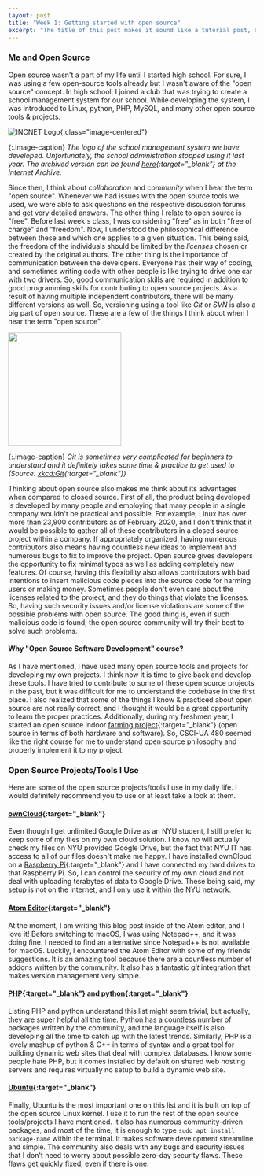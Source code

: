 ```yaml
---
layout: post
title: "Week 1: Getting started with open source"
excerpt: "The title of this post makes it sound like a tutorial post, but this post is actually about my journey with open source"
---
```


### Me and Open Source
Open source wasn't a part of my life until I started high school. For sure, I was using a few open-source tools already but I wasn't aware of the "open source" concept. In high school, I joined a club that was trying to create a school management system for our school. While developing the system, I was introduced to Linux, python, PHP, MySQL, and many other open source tools & projects.

![INCNET Logo](/woswos-weekly/images/incnet.png){:class="image-centered"}

{:.image-caption}
*The logo of the school management system we have developed. Unfortunately, the school administration stopped using it last year. The archived version can be found [here](https://web.archive.org/web/20190724201809/http://incnet.tevitol.org:80/incnet/){:target="_blank"} at the Internet Archive.*

Since then, I think about *collaboration* and *community* when I hear the term "open source". Whenever we had issues with the open source tools we used, we were able to ask questions on the respective discussion forums and get very detailed answers. The other thing I relate to open source is "free". Before last week's class, I was considering "free" as in both "free of charge" and "freedom". Now, I understood the philosophical difference between these and which one applies to a given situation. This being said, the freedom of the individuals should be limited by the *licenses* chosen or created by the original authors. The other thing is the importance of communication between the developers. Everyone has their way of coding, and sometimes writing code with other people is like trying to drive one car with two drivers. So, good communication skills are required in addition to good programming skills for contributing to open source projects. As a result of having multiple independent contributors, there will be many different versions as well. So, versioning using a tool like *Git* or *SVN* is also a big part of open source. These are a few of the things I think about when I hear the term "open source".

<img src="https://imgs.xkcd.com/comics/git.png" width="230" class="image-centered" target="_blank">

{:.image-caption}
*Git is sometimes very complicated for beginners to understand and it definitely takes some time & practice to get used to (Source: [xkcd:Git](https://xkcd.com/1597/){:target="_blank"})*

Thinking about open source also makes me think about its advantages when compared to closed source. First of all, the product being developed is developed by many people and employing that many people in a single company wouldn't be practical and possible. For example, Linux has over more than 23,900 contributors as of February 2020, and I don't think that it would be possible to gather all of these contributors in a closed source project within a company. If appropriately organized, having numerous contributors also means having countless new ideas to implement and numerous bugs to fix to improve the project. Open source gives developers the opportunity to fix minimal typos as well as adding completely new features. Of course, having this flexibility also allows contributors with bad intentions to insert malicious code pieces into the source code for harming users or making money. Sometimes people don't even care about the licenses related to the project, and they do things that violate the licenses. So, having such security issues and/or license violations are some of the possible problems with open source. The good thing is, even if such malicious code is found, the open source community will try their best to solve such problems.


#### Why "Open Source Software Development" course?
As I have mentioned, I have used many open source tools and projects for developing my own projects. I think now it is time to give back and develop these tools. I have tried to contribute to some of these open source projects in the past, but it was difficult for me to understand the codebase in the first place. I also realized that some of the things I know & practiced about open source are not really correct, and I thought it would be a great opportunity to learn the proper practices. Additionally, during my freshmen year, I started an open source indoor [farming project](https://reimagine.farm/){:target="_blank"} (open source in terms of both hardware and software). So, CSCI-UA 480 seemed like the right course for me to understand open source philosophy and properly implement it to my project.


### Open Source Projects/Tools I Use
Here are some of the open source projects/tools I use in my daily life. I would definitely recommend you to use or at least take a look at them.
#### [ownCloud](https://owncloud.org/){:target="_blank"}
Even though I get unlimited Google Drive as an NYU student, I still prefer to keep some of my files on my own cloud solution. I know no will actually check my files on NYU provided Google Drive, but the fact that NYU IT has access to all of our files doesn't make me happy. I have installed ownCloud on a [Raspberry Pi](https://www.raspberrypi.org/){:target="_blank"} and I have connected my hard drives to that Raspberry Pi. So, I can control the security of my own cloud and not deal with uploading terabytes of data to Google Drive. These being said, my setup is not on the internet, and I only use it within the NYU network.

#### [Atom Editor](https://atom.io/){:target="_blank"}
At the moment, I am writing this blog post inside of the Atom editor, and I love it! Before switching to macOS, I was using Notepad++, and it was doing fine. I needed to find an alternative since Notepad++ is not available for macOS. Luckily, I encountered the Atom Editor with some of my friends' suggestions. It is an amazing tool because there are a countless number of addons written by the community. It also has a fantastic *git* integration that makes version management very simple.

#### [PHP](https://www.php.net/){:target="_blank"} and [python](https://www.python.org/){:target="_blank"}
Listing PHP and python understand this list might seem trivial, but actually, they are super helpful all the time. Python has a countless number of packages written by the community, and the language itself is also developing all the time to catch up with the latest trends. Similarly, PHP is a lovely mashup of python & C++ in terms of syntax and a great tool for building dynamic web sites that deal with complex databases. I know some people hate PHP, but it comes installed by default on shared web hosting servers and requires virtually no setup to build a dynamic web site.

#### [Ubuntu](https://ubuntu.com/){:target="_blank"}
Finally, Ubuntu is the most important one on this list and it is built on top of the open source Linux kernel. I use it to run the rest of the open source tools/projects I have mentioned. It also has numerous community-driven packages, and most of the time, it is enough to type `sudo apt install package-name` within the terminal. It makes software development streamline and simple. The community also deals with any bugs and security issues that I don't need to worry about possible zero-day security flaws. These flaws get quickly fixed, even if there is one.
